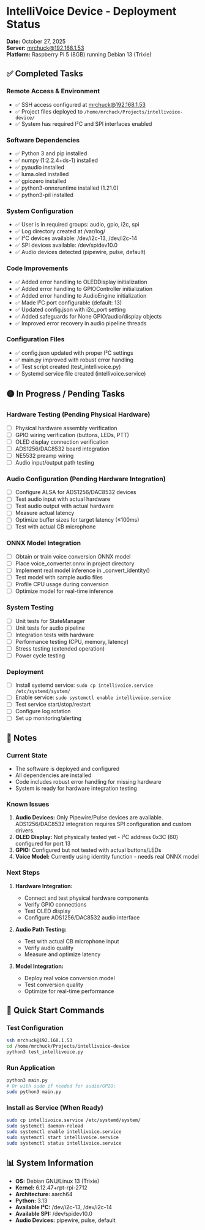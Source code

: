 # IntelliVoice Device - Deployment Status

**Date:** October 27, 2025  
**Server:** mrchuck@192.168.1.53  
**Platform:** Raspberry Pi 5 (8GB) running Debian 13 (Trixie)

## ✅ Completed Tasks

### Remote Access & Environment
- ✅ SSH access configured at mrchuck@192.168.1.53
- ✅ Project files deployed to `/home/mrchuck/Projects/intellivoice-device/`
- ✅ System has required I²C and SPI interfaces enabled

### Software Dependencies
- ✅ Python 3 and pip installed
- ✅ numpy (1:2.2.4+ds-1) installed
- ✅ pyaudio installed
- ✅ luma.oled installed
- ✅ gpiozero installed
- ✅ python3-onnxruntime installed (1.21.0)
- ✅ python3-pil installed

### System Configuration
- ✅ User is in required groups: audio, gpio, i2c, spi
- ✅ Log directory created at /var/log/
- ✅ I²C devices available: /dev/i2c-13, /dev/i2c-14
- ✅ SPI devices available: /dev/spidev10.0
- ✅ Audio devices detected (pipewire, pulse, default)

### Code Improvements
- ✅ Added error handling to OLEDDisplay initialization
- ✅ Added error handling to GPIOController initialization
- ✅ Added error handling to AudioEngine initialization
- ✅ Made I²C port configurable (default: 13)
- ✅ Updated config.json with i2c_port setting
- ✅ Added safeguards for None GPIO/audio/display objects
- ✅ Improved error recovery in audio pipeline threads

### Configuration Files
- ✅ config.json updated with proper I²C settings
- ✅ main.py improved with robust error handling
- ✅ Test script created (test_intellivoice.py)
- ✅ Systemd service file created (intellivoice.service)

## 🟡 In Progress / Pending Tasks

### Hardware Testing (Pending Physical Hardware)
- [ ] Physical hardware assembly verification
- [ ] GPIO wiring verification (buttons, LEDs, PTT)
- [ ] OLED display connection verification
- [ ] ADS1256/DAC8532 board integration
- [ ] NE5532 preamp wiring
- [ ] Audio input/output path testing

### Audio Configuration (Pending Hardware Integration)
- [ ] Configure ALSA for ADS1256/DAC8532 devices
- [ ] Test audio input with actual hardware
- [ ] Test audio output with actual hardware
- [ ] Measure actual latency
- [ ] Optimize buffer sizes for target latency (≤100ms)
- [ ] Test with actual CB microphone

### ONNX Model Integration
- [ ] Obtain or train voice conversion ONNX model
- [ ] Place voice_converter.onnx in project directory
- [ ] Implement real model inference in _convert_identity()
- [ ] Test model with sample audio files
- [ ] Profile CPU usage during conversion
- [ ] Optimize model for real-time inference

### System Testing
- [ ] Unit tests for StateManager
- [ ] Unit tests for audio pipeline
- [ ] Integration tests with hardware
- [ ] Performance testing (CPU, memory, latency)
- [ ] Stress testing (extended operation)
- [ ] Power cycle testing

### Deployment
- [ ] Install systemd service: `sudo cp intellivoice.service /etc/systemd/system/`
- [ ] Enable service: `sudo systemctl enable intellivoice.service`
- [ ] Test service start/stop/restart
- [ ] Configure log rotation
- [ ] Set up monitoring/alerting

## 📝 Notes

### Current State
- The software is deployed and configured
- All dependencies are installed
- Code includes robust error handling for missing hardware
- System is ready for hardware integration testing

### Known Issues
1. **Audio Devices:** Only Pipewire/Pulse devices are available. ADS1256/DAC8532 integration requires SPI configuration and custom drivers.
2. **OLED Display:** Not physically tested yet - I²C address 0x3C (60) configured for port 13
3. **GPIO:** Configured but not tested with actual buttons/LEDs
4. **Voice Model:** Currently using identity function - needs real ONNX model

### Next Steps
1. **Hardware Integration:**
   - Connect and test physical hardware components
   - Verify GPIO connections
   - Test OLED display
   - Configure ADS1256/DAC8532 audio interface

2. **Audio Path Testing:**
   - Test with actual CB microphone input
   - Verify audio quality
   - Measure and optimize latency

3. **Model Integration:**
   - Deploy real voice conversion model
   - Test conversion quality
   - Optimize for real-time performance

## 🔧 Quick Start Commands

### Test Configuration
```bash
ssh mrchuck@192.168.1.53
cd /home/mrchuck/Projects/intellivoice-device
python3 test_intellivoice.py
```

### Run Application
```bash
python3 main.py
# Or with sudo if needed for audio/GPIO:
sudo python3 main.py
```

### Install as Service (When Ready)
```bash
sudo cp intellivoice.service /etc/systemd/system/
sudo systemctl daemon-reload
sudo systemctl enable intellivoice.service
sudo systemctl start intellivoice.service
sudo systemctl status intellivoice.service
```

## 📊 System Information

- **OS:** Debian GNU/Linux 13 (Trixie)
- **Kernel:** 6.12.47+rpt-rpi-2712
- **Architecture:** aarch64
- **Python:** 3.13
- **Available I²C:** /dev/i2c-13, /dev/i2c-14
- **Available SPI:** /dev/spidev10.0
- **Audio Devices:** pipewire, pulse, default

